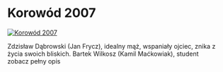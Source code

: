 Korowód 2007 
=============
[![Korowód 2007 ](http://vidos.pl/images/player.gif)](http://vidos.pl/korowod-2007)

 Zdzisław Dąbrowski (Jan Frycz), idealny mąż, wspaniały ojciec, znika z życia swoich bliskich. Bartek Wilkosz (Kamil Maćkowiak), student zobacz pełny opis
